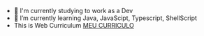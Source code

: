 - 🔭 I'm currently studying to work as a Dev
- 🌱 I’m currently learning Java, JavaScipt, Typescript, ShellScript
- This is Web Curriculum [MEU CURRICULO](https://douglaslessat.github.io/douglasCurriculum/)
